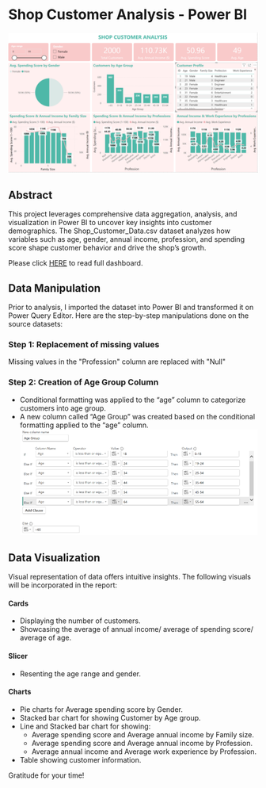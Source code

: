 # Shop Customer Analysis - Power BI
![](https://github.com/Dechannie689/Shop_Customer_Data/blob/main/Shop%20Customer%20Data.png)
## Abstract
This project leverages comprehensive data aggregation, analysis, and visualization in Power BI to uncover key insights into customer demographics. The Shop_Customer_Data.csv dataset analyzes how variables such as age, gender, annual income, profession, and spending score shape customer behavior and drive the shop’s growth.

Please click [HERE](https://github.com/Dechannie689/Shop_Customer_Data/blob/main/ShopCustomerAnalysis_PowerBI.pbix) to read full dashboard.
## Data Manipulation
Prior to analysis, I imported the dataset into Power BI and transformed it on Power Query Editor. Here are the step-by-step manipulations done on the source datasets:
### Step 1: Replacement of missing values
Missing values in the "Profession" column are replaced with "Null"
### Step 2: Creation of Age Group Column
- Conditional formatting was applied to the “age” column to categorize customers into age group.
- A new column called “Age Group” was created based on the conditional formatting applied to the “age” column.
![](https://github.com/Dechannie689/Shop_Customer_Data/blob/main/Shop_Customer_Data_Age_Group.png)
## Data Visualization
Visual representation of data offers intuitive insights. The following visuals will be incorporated in the report:
#### Cards
- Displaying the number of customers.
- Showcasing the average of annual income/ average of spending score/ average of age.
#### Slicer
- Resenting the age range and gender.
#### Charts
- Pie charts for Average spending score by Gender.
- Stacked bar chart for showing Customer by Age group.
- Line and Stacked bar chart for showing:
  - Average spending score and Average annual income by Family size.
  - Average spending score and Average annual income by Profession.
  - Average annual income and Average work experience by Profession.
- Table showing customer information.

Gratitude for your time!

